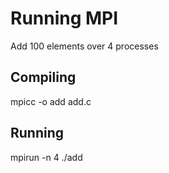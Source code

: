 # Running MPI
Add 100 elements over 4 processes

## Compiling
mpicc -o add add.c
## Running
mpirun -n 4 ./add
